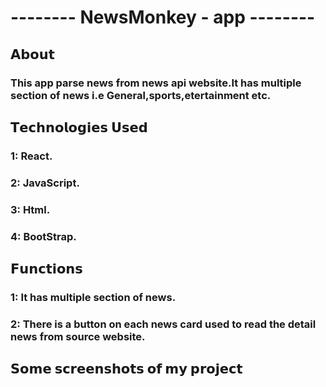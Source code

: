 # -------- NewsMonkey - app -------- 
## 𝗔𝗯𝗼𝘂𝘁
###	This app parse news from news api website.It has multiple section of news i.e General,sports,etertainment etc.

## 𝗧𝗲𝗰𝗵𝗻𝗼𝗹𝗼𝗴𝗶𝗲𝘀 𝗨𝘀𝗲𝗱
###	1: React. 
###	2: JavaScript.
###	3: Html.
###	4: BootStrap.

## 𝗙𝘂𝗻𝗰𝘁𝗶𝗼𝗻𝘀
###	1: It has multiple section of news.
###	2: There is a button on each news card used to read the detail news from source website.


##   𝗦𝗼𝗺𝗲 𝘀𝗰𝗿𝗲𝗲𝗻𝘀𝗵𝗼𝘁𝘀 𝗼𝗳 𝗺𝘆 𝗽𝗿𝗼𝗷𝗲𝗰𝘁




 
